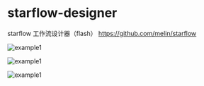 # starflow-designer

starflow 工作流设计器（flash）
https://github.com/melin/starflow

![example1](https://github.com/melin/starflow-designer/blob/master/example1.jpg?raw=true)

![example1](https://github.com/melin/starflow-designer/blob/master/example2.jpg?raw=true)

![example1](https://github.com/melin/starflow-designer/blob/master/example3.jpg?raw=true)
